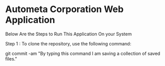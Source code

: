 # Autometa Corporation Web Application

Below Are the Steps to Run This Application On your System 

Step 1 : To clone the repository, use the following command:

git commit -am "By typing this command I am saving a collection of saved files."

